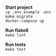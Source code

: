**Start project**  
`cp .env.example .env`  
`make migrate`  
`docker-compose up`  

**Run flake8**  
`make lint`  

**Run tests**  
`make test`


